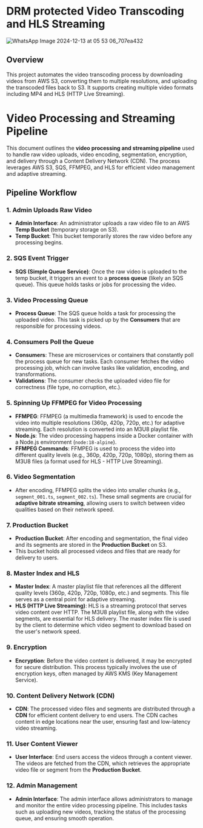 # DRM protected Video Transcoding and HLS Streaming 

![WhatsApp Image 2024-12-13 at 05 53 06_707ea432](https://github.com/user-attachments/assets/9fe98287-1705-424d-bdaf-864b58766043)

## Overview
This project automates the video transcoding process by downloading videos from AWS S3, converting them to multiple resolutions, and uploading the transcoded files back to S3. It supports creating multiple video formats including MP4 and HLS (HTTP Live Streaming).



# Video Processing and Streaming Pipeline

This document outlines the **video processing and streaming pipeline** used to handle raw video uploads, video encoding, segmentation, encryption, and delivery through a Content Delivery Network (CDN). The process leverages AWS S3, SQS, FFMPEG, and HLS for efficient video management and adaptive streaming.

## Pipeline Workflow

### 1. Admin Uploads Raw Video
- **Admin Interface**: An administrator uploads a raw video file to an AWS **Temp Bucket** (temporary storage on S3).
- **Temp Bucket**: This bucket temporarily stores the raw video before any processing begins.

### 2. SQS Event Trigger
- **SQS (Simple Queue Service)**: Once the raw video is uploaded to the temp bucket, it triggers an event to a **process queue** (likely an SQS queue). This queue holds tasks or jobs for processing the video.

### 3. Video Processing Queue
- **Process Queue**: The SQS queue holds a task for processing the uploaded video. This task is picked up by the **Consumers** that are responsible for processing videos.

### 4. Consumers Poll the Queue
- **Consumers**: These are microservices or containers that constantly poll the process queue for new tasks. Each consumer fetches the video processing job, which can involve tasks like validation, encoding, and transformations.
- **Validations**: The consumer checks the uploaded video file for correctness (file type, no corruption, etc.).

### 5. Spinning Up FFMPEG for Video Processing
- **FFMPEG**: FFMPEG (a multimedia framework) is used to encode the video into multiple resolutions (360p, 420p, 720p, etc.) for adaptive streaming. Each resolution is converted into an M3U8 playlist file.
- **Node.js**: The video processing happens inside a Docker container with a Node.js environment (`node:18-alpine`).
- **FFMPEG Commands**: FFMPEG is used to process the video into different quality levels (e.g., 360p, 420p, 720p, 1080p), storing them as M3U8 files (a format used for HLS - HTTP Live Streaming).

### 6. Video Segmentation
- After encoding, FFMPEG splits the video into smaller chunks (e.g., `segment_001.ts`, `segment_002.ts`). These small segments are crucial for **adaptive bitrate streaming**, allowing users to switch between video qualities based on their network speed.

### 7. Production Bucket
- **Production Bucket**: After encoding and segmentation, the final video and its segments are stored in the **Production Bucket** on S3.
- This bucket holds all processed videos and files that are ready for delivery to users.

### 8. Master Index and HLS
- **Master Index**: A master playlist file that references all the different quality levels (360p, 420p, 720p, 1080p, etc.) and segments. This file serves as a central point for adaptive streaming.
- **HLS (HTTP Live Streaming)**: HLS is a streaming protocol that serves video content over HTTP. The M3U8 playlist file, along with the video segments, are essential for HLS delivery. The master index file is used by the client to determine which video segment to download based on the user's network speed.

### 9. Encryption
- **Encryption**: Before the video content is delivered, it may be encrypted for secure distribution. This process typically involves the use of encryption keys, often managed by AWS KMS (Key Management Service).

### 10. Content Delivery Network (CDN)
- **CDN**: The processed video files and segments are distributed through a **CDN** for efficient content delivery to end users. The CDN caches content in edge locations near the user, ensuring fast and low-latency video streaming.

### 11. User Content Viewer
- **User Interface**: End users access the videos through a content viewer. The videos are fetched from the CDN, which retrieves the appropriate video file or segment from the **Production Bucket**.

### 12. Admin Management
- **Admin Interface**: The admin interface allows administrators to manage and monitor the entire video processing pipeline. This includes tasks such as uploading new videos, tracking the status of the processing queue, and ensuring smooth operation.
